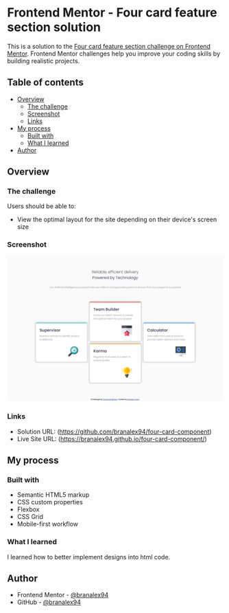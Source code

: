 # Frontend Mentor - Four card feature section solution

This is a solution to the [Four card feature section challenge on Frontend Mentor](https://www.frontendmentor.io/challenges/four-card-feature-section-weK1eFYK). Frontend Mentor challenges help you improve your coding skills by building realistic projects.

## Table of contents

- [Overview](#overview)
  - [The challenge](#the-challenge)
  - [Screenshot](#screenshot)
  - [Links](#links)
- [My process](#my-process)
  - [Built with](#built-with)
  - [What I learned](#what-i-learned)
- [Author](#author)

## Overview

### The challenge

Users should be able to:

- View the optimal layout for the site depending on their device's screen size

### Screenshot

![](./four-card-finished-challenge.png)

### Links

- Solution URL: (https://github.com/branalex94/four-card-component)
- Live Site URL: (https://branalex94.github.io/four-card-component/)

## My process

### Built with

- Semantic HTML5 markup
- CSS custom properties
- Flexbox
- CSS Grid
- Mobile-first workflow

### What I learned

I learned how to better implement designs into html code.

## Author

- Frontend Mentor - [@branalex94](https://www.frontendmentor.io/profile/branalex94)
- GitHub - [@branalex94](https://github.com/branalex94/)
